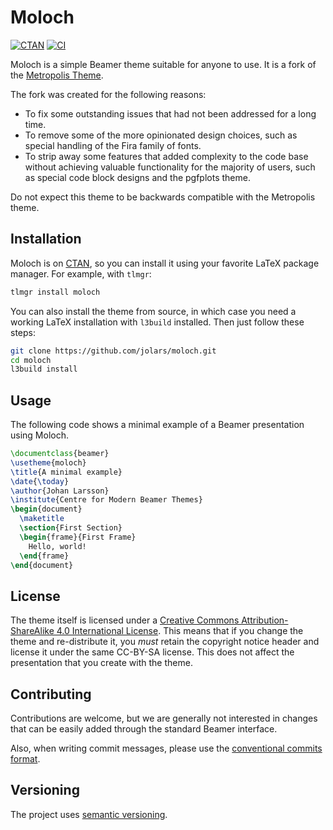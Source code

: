 # Moloch

[![CTAN](https://img.shields.io/badge/dynamic/json?url=https%3A%2F%2Fctan.org%2Fjson%2F2.0%2Fpkg%2Fmoloch&query=%24.version.number&logo=latex&label=CTAN)](https://ctan.org/pkg/moloch)
[![CI](https://github.com/jolars/moloch/actions/workflows/ci.yml/badge.svg)](https://github.com/jolars/moloch/actions/workflows/ci.yml)

Moloch is a simple Beamer theme suitable for anyone to use. It is
a fork of the [Metropolis Theme](https://github.com/matze/mtheme).

The fork was created for the following reasons:

- To fix some outstanding issues that had not been addressed for a long time.
- To remove some of the more opinionated design choices, such as special handling of the Fira family of fonts.
- To strip away some features that added complexity to the code base without achieving valuable functionality for the majority of users, such as special code block designs and the pgfplots theme.

Do not expect this theme to be backwards compatible with the Metropolis theme.

## Installation

Moloch is on [CTAN](https://ctan.org/pkg/moloch), so you can install it using your favorite LaTeX package manager. For example, with `tlmgr`:

```sh
tlmgr install moloch
```

You can also install the theme from source, in which case you need a working LaTeX installation with `l3build` installed. Then just follow these steps:

```sh
git clone https://github.com/jolars/moloch.git
cd moloch
l3build install
```

## Usage

The following code shows a minimal example of a Beamer presentation using
Moloch.

```latex
\documentclass{beamer}
\usetheme{moloch}
\title{A minimal example}
\date{\today}
\author{Johan Larsson}
\institute{Centre for Modern Beamer Themes}
\begin{document}
  \maketitle
  \section{First Section}
  \begin{frame}{First Frame}
    Hello, world!
  \end{frame}
\end{document}
```

## License

The theme itself is licensed under a [Creative Commons Attribution-ShareAlike
4.0 International License](http://creativecommons.org/licenses/by-sa/4.0/). This
means that if you change the theme and re-distribute it, you _must_ retain the
copyright notice header and license it under the same CC-BY-SA license. This
does not affect the presentation that you create with the theme.

## Contributing

Contributions are welcome, but we are generally not interested in changes that can be easily added through the standard Beamer interface.

Also, when writing commit messages, please use the [conventional commits format](https://www.conventionalcommits.org/en/v1.0.0/).

## Versioning

The project uses [semantic versioning](https://semver.org).
